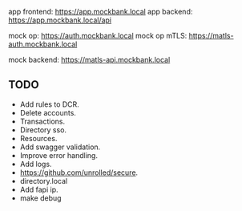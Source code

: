 app frontend: https://app.mockbank.local
app backend: https://app.mockbank.local/api

mock op: https://auth.mockbank.local
mock op mTLS: https://matls-auth.mockbank.local

mock backend: https://matls-api.mockbank.local

## TODO

- Add rules to DCR.
- Delete accounts.
- Transactions.
- Directory sso.
- Resources.
- Add swagger validation.
- Improve error handling.
- Add logs.
- https://github.com/unrolled/secure.
- directory.local
- Add fapi ip.
- make debug
